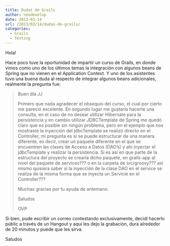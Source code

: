 ```yaml
---
title: Dudas de Grails
author: neodevelop
date: 2013-03-14
url: /2013/03/14/dudas-de-grails/
categories:
  - Grails
  - Testing
---
```

Hola!

Hace poco tuve la oportunidad de impartir un curso de Grails, en donde vimos como uno de los últimos temas la integración con algunos beans de Spring que no vienen en el Application Context. Y uno de los asistentes tuvo una buena duda al respecto de integrar algunos beans adicionales, realmente la pregunta fue:

> Buen día JJ
> 
> Primero que nada agradecer el obsequio del curso, el cual por cierto me pareció excelente. En segundo lugar me gustaría hacerte una consulta, en el caso de no desear utilizar Hibernate para la persistencia y en cambio utilizar JDBCTemplate de Spring me quedó claro que es posible sin ningún problema, pero en el ejemplo que nos mostraste la inyección del jdbcTemplate se realizó directo en el Controller, mi pregunta es si se puede estructurar de una manera diferente, es decir, crear un paquete diferente en el que se encuentren las clases de Acceso a Datos (DAO&#8217;s) y ahi inyectar el jdbcTemplate y realizar la persistencia. Si es así en que parte de la estructura del proyecto se crearía dicho paquete, en grails-app al nivel del paquete de services??? o en la carpeta de src/groovy??? así mismo quisiera saber si la inyección de la clase DAO en el service se realiza de la misma forma que se inyecta un Servicie en el Controller???
> 
> Muchas gracias por tu ayuda de antemano.
> 
> Saludos
> 
> OVP

Si bien, pude escribir un correo contestando exclusivamente, decidí hacerlo públic a través de un Hangout y aquí les dejo la grabación, dura alrededor de 20 minutos y puede que les sirva.



Saludos